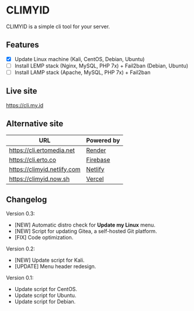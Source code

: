 # CLIMYID
CLIMYID is a simple cli tool for your server.

## Features
- [x] Update Linux machine (Kali, CentOS, Debian, Ubuntu)
- [ ] Install LEMP stack (Nginx, MySQL, PHP 7x) + Fail2ban (Debian, Ubuntu)
- [ ] Install LAMP stack (Apache, MySQL, PHP 7x) + Fail2ban

## Live site
https://cli.my.id

## Alternative site

URL | Powered by
---------|----------
 https://cli.ertomedia.net | [Render](https://cli.onrender.com/)
 https://cli.erto.co | [Firebase](https://climyid.web.app/)
 https://climyid.netlify.com | [Netlify](https://climyid.netlify.com/)
 https://climyid.now.sh | [Vercel](https://climyid.now.sh/)

## Changelog

Version 0.3:
* [NEW] Automatic distro check for **Update my Linux** menu.
* [NEW] Script for updating Gitea, a self-hosted Git platform.
* [FIX] Code optimization.

Version 0.2:
* [NEW] Update script for Kali.
* [UPDATE] Menu header redesign.

Version 0.1:
* Update script for CentOS.
* Update script for Ubuntu.
* Update script for Debian.